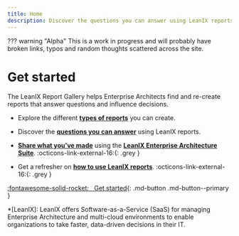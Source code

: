 ```yaml
---
title: Home
description: Discover the questions you can answer using LeanIX reports
---
```



??? warning "Alpha"
    This is a work in progress and will probably have broken links, typos and random thoughts scattered across the site.

 
# Get started 

The LeanIX Report Gallery helps Enterprise Architects find and re-create reports that answer questions and influence decisions.

- Explore the different **[types of reports](reports/)** you can create.

- Discover the **[questions you can answer](questions/)** using LeanIX reports.

- **[Share what you've made](about/)** using the **[LeanIX Enterprise Architecture Suite](https://www.leanix.net/en/solutions/enterprise-architecture-suite)**. :octicons-link-external-16:{: .grey } 

- Get a refresher on **[how to use LeanIX reports](https://docs.leanix.net/docs/insights-through-reports)**. :octicons-link-external-16:{: .grey } 

[:fontawesome-solid-rocket: &nbsp; Get started](reports/){: .md-button .md-button--primary }

*[LeanIX]: LeanIX offers Software-as-a-Service (SaaS) for managing Enterprise Architecture and multi-cloud environments to enable organizations to take faster, data-driven decisions in their IT.
